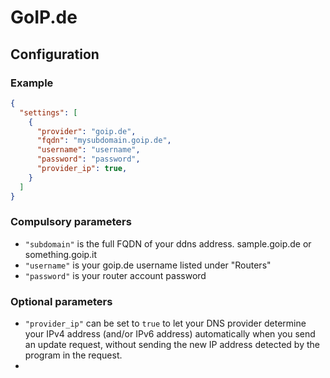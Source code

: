 # GoIP.de

## Configuration

### Example

```json
{
  "settings": [
    {
      "provider": "goip.de",
      "fqdn": "mysubdomain.goip.de",
      "username": "username",
      "password": "password",
      "provider_ip": true,
    }
  ]
}
```

### Compulsory parameters

- `"subdomain"` is the full FQDN of your ddns address. sample.goip.de or something.goip.it
- `"username"` is your goip.de username listed under "Routers"
- `"password"` is your router account password

### Optional parameters

- `"provider_ip"` can be set to `true` to let your DNS provider determine your IPv4 address (and/or IPv6 address) automatically when you send an update request, without sending the new IP address detected by the program in the request.
- 
 
